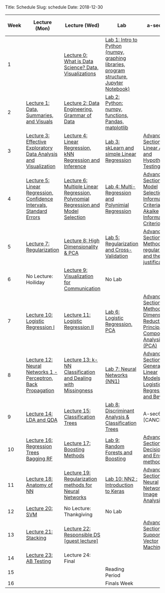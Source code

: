 Title: Schedule
Slug: schedule
Date: 2018-12-30


|Week|Lecture (Mon)|Lecture (Wed)|Lab|a-sections|Assignment (release and due) |
|-----|-----|-----|-----|-----|-----|
|1|[]({filename}/pages/README.md)|[Lecture 0: What is Data Science?  Data, Visualizations ]({filename}/lectures/lecture0/index.md)|[Lab 1: Intro to Python (numpy, graphing libraries, program structure, Jupyter Notebook)]({filename}/labs/lab1/index.md)|[]({filename}/pages/README.md)|[]({filename}/pages/README.md)|
|2|[Lecture 1: Data, Summaries, and Visuals]({filename}/lectures/lecture1/index.md)|[Lecture 2: Data Engineering, Grammar of Data]({filename}/lectures/lecture2/index.md)|[Lab 2: Python: numpy, functions, Pandas, matplotlib]({filename}/labs/lab2/index.md)|[]({filename}/pages/README.md)|[]({filename}/pages/README.md)|
|3|[Lecture 3: Effective Exploratory Data Analysis and Visualization]({filename}/lectures/lecture3/index.md)|[Lecture 4: Linear Regression, kNN Regression and Inference]({filename}/lectures/lecture4/index.md)|[Lab 3: skLearn and simple Linear Regression]({filename}/labs/lab3/index.md)|[Advanced Section 1: Linear Algebra and Hypothesis Testing]({filename}/a-sections/a-sec1/index.md)|[]({filename}/pages/README.md)|
|4|[Lecture 5: Linear Regression, Confidence Intervals, Standard Errors]({filename}/lectures/lecture5/index.md)|[Lecture 6: Multiple Linear Regression, Polynomial Regression and Model Selection]({filename}/lectures/lecture6/index.md)|[Lab 4: Multi-Regression and Polynimial Regression]({filename}/labs/lab4/index.md)|[Advanced Section 2: Model Selection & Information Criteria: Akaike Information Criterion]({filename}/a-sections/a-sec2/index.md)|[]({filename}/pages/README.md)|
|5|[Lecture 7: Regularization]({filename}/lectures/lecture7/index.md)|[Lecture 8:  High Dimensionality & PCA]({filename}/lectures/lecture8/index.md)|[Lab 5: Regularization and Cross-Validation]({filename}/labs/lab5/index.md)|[Advanced Section 3: Methods of regularization and their justifications ]({filename}/a-sections/a-sec3/index.md)|[]({filename}/pages/README.md)|
|6|No Lecture: Hoiliday|[Lecture 9: Visualization for Communication]({filename}/lectures/lecture9/index.md)|No Lab|[]({filename}/pages/README.md)|[]({filename}/pages/README.md)|
|7|[Lecture 10: Logistic Regression I]({filename}/lectures/lecture10/index.md)|[Lecture 11: Logistic Regression II]({filename}/lectures/lecture11/index.md)|[Lab 6: Logistic Regression, PCA]({filename}/labs/lab6/index.md)|[Advanced Section 4: Methods of Dimensionality Reduction: Principal Component Analysis (PCA)]({filename}/a-sections/a-sec4/index.md)|[]({filename}/pages/README.md)|
|8|[Lecture 12:  Neural Networks 1 - Perceptron, Back Propagation]({filename}/lectures/lecture12/index.md)|[Lecture 13: k-NN Classification and Dealing with Missingness]({filename}/lectures/lecture13/index.md)|[Lab 7: Neural Networks (NN1)]({filename}/labs/lab7/index.md)|[Advanced Section 5: Generalized Linear Models, Logistic Regression and Beyond]({filename}/a-sections/a-sec5/index.md)|[]({filename}/pages/README.md)|
|9|[Lecture 14: LDA and QDA]({filename}/lectures/lecture14/index.md)|[Lecture 15: Classification Trees]({filename}/lectures/lecture15/index.md)|[Lab 8: Discriminant Analysis & Classification Trees]({filename}/labs/lab8/index.md)|A-sec6:: [CANCELED]|[]({filename}/pages/README.md)|
|10|[Lecture 16: Regression Trees Bagging RF]({filename}/lectures/lecture16/index.md)|[Lecture 17: Boosting Methods]({filename}/lectures/lecture17/index.md)|[Lab 9: Random Forests and Boosting]({filename}/labs/lab9/index.md)|[Advanced Section 7: Decision trees and Ensemble methods ]({filename}/a-sections/a-sec7/index.md)|[]({filename}/pages/README.md)|
|11|[Lecture 18:  Anatomy of NN]({filename}/lectures/lecture18/index.md)|[Lecture 19: Regularization methods for Neural Networks]({filename}/lectures/lecture19/index.md)|[Lab 10: NN2 : Introduction to Keras]({filename}/labs/lab10/index.md)|[Advanced Section 8: Neural Networks for Image Analysis]({filename}/a-sections/a-sec8/index.md)|[]({filename}/pages/README.md)|
|12|[Lecture 20: SVM]({filename}/lectures/lecture20/index.md)|No Lecture: Thankgiving |No Lab|[]({filename}/pages/README.md)|[]({filename}/pages/README.md)|
|13|[Lecture 21: Stacking]({filename}/lectures/lecture21/index.md)|[Lecture 22: Responsible DS [guest lecture]]({filename}/lectures/lecture22/index.md)|[]({filename}/pages/README.md)|[Advanced Section 9: Support Vector Machines]({filename}/a-sections/a-sec9/index.md)|[]({filename}/pages/README.md)|
|14|[Lecture 23: AB Testing]({filename}/lectures/lecture23/index.md)|Lecture 24: Final|[]({filename}/pages/README.md)|[]({filename}/pages/README.md)|[]({filename}/pages/README.md)|
|15|[]({filename}/pages/README.md)|[]({filename}/pages/README.md)|Reading Period|[]({filename}/pages/README.md)|[]({filename}/pages/README.md)|
|16|[]({filename}/pages/README.md)|[]({filename}/pages/README.md)|Finals Week|[]({filename}/pages/README.md)|[]({filename}/pages/README.md)|
